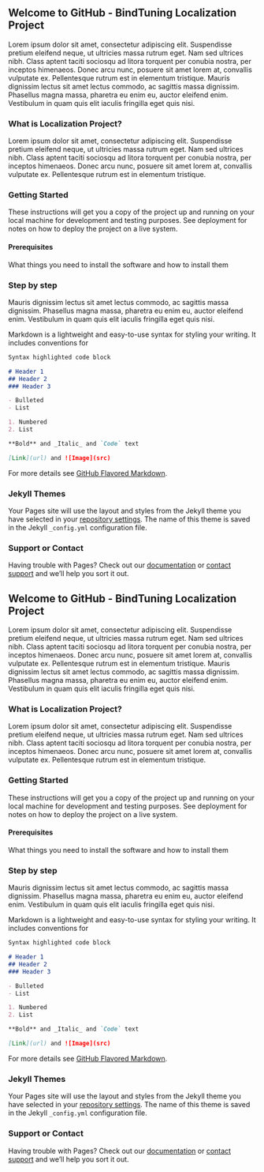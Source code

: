 ## Welcome to GitHub - BindTuning Localization Project

Lorem ipsum dolor sit amet, consectetur adipiscing elit. Suspendisse pretium eleifend neque, ut ultricies massa rutrum eget. Nam sed ultrices nibh. Class aptent taciti sociosqu ad litora torquent per conubia nostra, per inceptos himenaeos. Donec arcu nunc, posuere sit amet lorem at, convallis vulputate ex. Pellentesque rutrum est in elementum tristique. Mauris dignissim lectus sit amet lectus commodo, ac sagittis massa dignissim. Phasellus magna massa, pharetra eu enim eu, auctor eleifend enim. Vestibulum in quam quis elit iaculis fringilla eget quis nisi.

### What is Localization Project?

Lorem ipsum dolor sit amet, consectetur adipiscing elit. Suspendisse pretium eleifend neque, ut ultricies massa rutrum eget. Nam sed ultrices nibh. Class aptent taciti sociosqu ad litora torquent per conubia nostra, per inceptos himenaeos. Donec arcu nunc, posuere sit amet lorem at, convallis vulputate ex. Pellentesque rutrum est in elementum tristique. 


### Getting Started

These instructions will get you a copy of the project up and running on your local machine for development and testing purposes. See deployment for notes on how to deploy the project on a live system.


#### Prerequisites

What things you need to install the software and how to install them

### Step by step

Mauris dignissim lectus sit amet lectus commodo, ac sagittis massa dignissim. Phasellus magna massa, pharetra eu enim eu, auctor eleifend enim. Vestibulum in quam quis elit iaculis fringilla eget quis nisi.




Markdown is a lightweight and easy-to-use syntax for styling your writing. It includes conventions for

```markdown
Syntax highlighted code block

# Header 1
## Header 2
### Header 3

- Bulleted
- List

1. Numbered
2. List

**Bold** and _Italic_ and `Code` text

[Link](url) and ![Image](src)
```

For more details see [GitHub Flavored Markdown](https://guides.github.com/features/mastering-markdown/).

### Jekyll Themes

Your Pages site will use the layout and styles from the Jekyll theme you have selected in your [repository settings](https://github.com/SofiaBind/bindlocalizationproject/settings). The name of this theme is saved in the Jekyll `_config.yml` configuration file.

### Support or Contact

Having trouble with Pages? Check out our [documentation](https://help.github.com/categories/github-pages-basics/) or [contact support](https://github.com/contact) and we’ll help you sort it out.
## Welcome to GitHub - BindTuning Localization Project

Lorem ipsum dolor sit amet, consectetur adipiscing elit. Suspendisse pretium eleifend neque, ut ultricies massa rutrum eget. Nam sed ultrices nibh. Class aptent taciti sociosqu ad litora torquent per conubia nostra, per inceptos himenaeos. Donec arcu nunc, posuere sit amet lorem at, convallis vulputate ex. Pellentesque rutrum est in elementum tristique. Mauris dignissim lectus sit amet lectus commodo, ac sagittis massa dignissim. Phasellus magna massa, pharetra eu enim eu, auctor eleifend enim. Vestibulum in quam quis elit iaculis fringilla eget quis nisi.

### What is Localization Project?

Lorem ipsum dolor sit amet, consectetur adipiscing elit. Suspendisse pretium eleifend neque, ut ultricies massa rutrum eget. Nam sed ultrices nibh. Class aptent taciti sociosqu ad litora torquent per conubia nostra, per inceptos himenaeos. Donec arcu nunc, posuere sit amet lorem at, convallis vulputate ex. Pellentesque rutrum est in elementum tristique. 


### Getting Started

These instructions will get you a copy of the project up and running on your local machine for development and testing purposes. See deployment for notes on how to deploy the project on a live system.


#### Prerequisites

What things you need to install the software and how to install them

### Step by step

Mauris dignissim lectus sit amet lectus commodo, ac sagittis massa dignissim. Phasellus magna massa, pharetra eu enim eu, auctor eleifend enim. Vestibulum in quam quis elit iaculis fringilla eget quis nisi.




Markdown is a lightweight and easy-to-use syntax for styling your writing. It includes conventions for

```markdown
Syntax highlighted code block

# Header 1
## Header 2
### Header 3

- Bulleted
- List

1. Numbered
2. List

**Bold** and _Italic_ and `Code` text

[Link](url) and ![Image](src)
```

For more details see [GitHub Flavored Markdown](https://guides.github.com/features/mastering-markdown/).

### Jekyll Themes

Your Pages site will use the layout and styles from the Jekyll theme you have selected in your [repository settings](https://github.com/SofiaBind/bindlocalizationproject/settings). The name of this theme is saved in the Jekyll `_config.yml` configuration file.

### Support or Contact

Having trouble with Pages? Check out our [documentation](https://help.github.com/categories/github-pages-basics/) or [contact support](https://github.com/contact) and we’ll help you sort it out.
